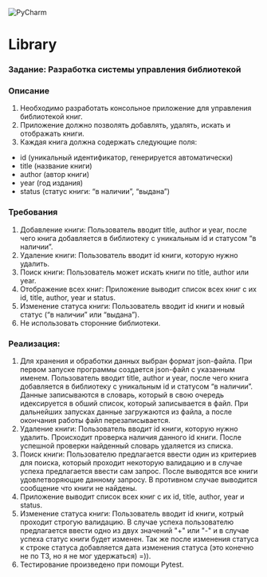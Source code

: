 ![PyCharm](https://img.shields.io/badge/pycharm-143?style=for-the-badge&logo=pycharm&logoColor=black&color=black&labelColor=green) 

# Library
### Задание: Разработка системы управления библиотекой

### Описание
1. Необходимо разработать консольное приложение для управления библиотекой книг.
2. Приложение должно позволять добавлять, удалять, искать и отображать книги.
3. Каждая книга должна содержать следующие поля:
 * id (уникальный идентификатор, генерируется автоматически)
 * title (название книги)
 * author (автор книги)
 * year (год издания)
 * status (статус книги: “в наличии”, “выдана”)

### Требования
 1. Добавление книги: Пользователь вводит title, author и year, после чего книга добавляется в библиотеку с уникальным id и статусом “в наличии”.
 2. Удаление книги: Пользователь вводит id книги, которую нужно удалить.
 3. Поиск книги: Пользователь может искать книги по title, author или year.
 4. Отображение всех книг: Приложение выводит список всех книг с их id, title, author, year и status.
 5. Изменение статуса книги: Пользователь вводит id книги и новый статус (“в наличии” или “выдана”).
 6. Не использовать сторонние библиотеки.


### Реализация:
1. Для хранения и обработки данных выбран формат json-файла.
При первом запуске программы создается json-файл с указанным именем. Пользователь вводит title, author и year, после чего книга добавляется в библиотеку с уникальным id и статусом “в наличии”. Данные записываются в словарь, который в свою очередь идексируется в обший список, который записывается в файл.
При дальнейших запусках данные загружаются из файла, а после окончания работы файл перезаписывается.
2. Удаление книги: Пользователь вводит id книги, которую нужно удалить. Происходит проверка наличия данного id книги.
После успешной проверки найденный словарь удаляется из списка.
3. Поиск книги: Пользователю предлагается ввести один из критериев для поиска, который проходит некоторую валидацию и в случае успеха предлагается ввести сам запрос.
После выводятся все книги удовлетворяющие данному запросу. В противном случае выводится сообщение что книги не найдены.
4. Приложение выводит список всех книг с их id, title, author, year и status.
5. Изменение статуса книги:  Пользователь вводит id книги, котрый проходит строгую валидацию. В случае успеха пользователю предлагается ввести одно из двух
значений "+" или "-" и в случае успеха статус книги будет изменен. Так же после изменения статуса к строке статуса добавляется дата изменения статуса
(это конечно не по ТЗ, но я не мог удержаться) =)).
6. Тестирование произведено при помощи Pytest.

